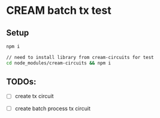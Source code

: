 # CREAM batch tx test

## Setup

```bash
npm i

// need to install library from cream-circuits for test
cd node_modules/cream-circuits && npm i
```

## TODOs:

- [ ] create tx circuit
- [ ] create batch process tx circuit

